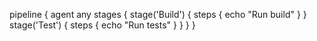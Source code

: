 pipeline {
    agent any
    stages {
        stage('Build') {
            steps {
                echo "Run build"
            }
        }
        stage('Test') {
            steps {
                echo "Run tests"
            }
        }
    }
}
